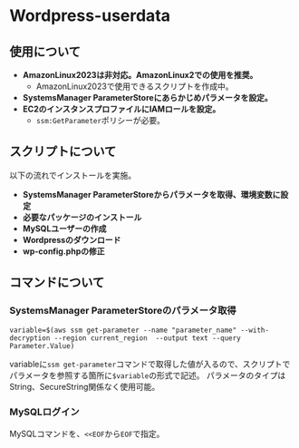 # Wordpress-userdata
## 使用について
* __AmazonLinux2023は非対応。AmazonLinux2での使用を推奨。__
    * AmazonLinux2023で使用できるスクリプトを作成中。
* __SystemsManager ParameterStoreにあらかじめパラメータを設定。__
* __EC2のインスタンスプロファイルにIAMロールを設定。__
    * ` ssm:GetParameter `ポリシーが必要。


## スクリプトについて
以下の流れでインストールを実施。
* __SystemsManager ParameterStoreからパラメータを取得、環境変数に設定__
* __必要なパッケージのインストール__
* __MySQLユーザーの作成__
* __Wordpressのダウンロード__
* __wp-config.phpの修正__


## コマンドについて
### SystemsManager ParameterStoreのパラメータ取得

```
variable=$(aws ssm get-parameter --name "parameter_name" --with-decryption --region current_region  --output text --query Parameter.Value)
```

variableに` ssm get-parameter `コマンドで取得した値が入るので、スクリプトでパラメータを参照する箇所に` $variable `の形式で記述。
パラメータのタイプはString、SecureString関係なく使用可能。

### MySQLログイン
MySQLコマンドを、` <<EOF `から` EOF `で指定。